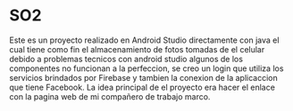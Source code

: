 # SO2
Este es un proyecto realizado en Android Studio directamente con java el cual tiene como fin el almacenamiento de fotos tomadas de el celular debido a problemas tecnicos con android studio algunos de los componentes no funcionan a la perfeccion, se creo un login que utiliza los servicios brindados por Firebase y tambien la conexion de la aplicaccion que tiene Facebook. La idea principal de el proyecto era hacer el enlace con la pagina web de mi compañero de trabajo marco.
